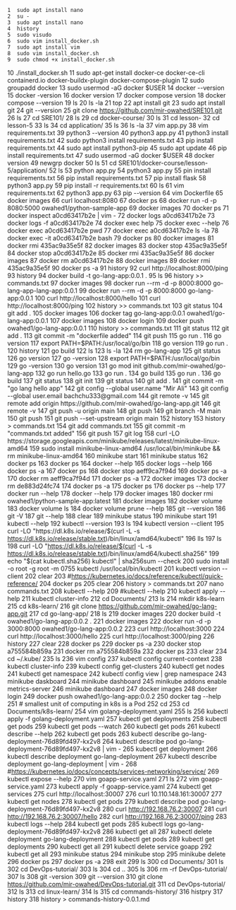     1  sudo apt install nano
    2  su -
    3  sudo apt install nano
    4  history
    5  sudo visudo
    6  sudo vim install_docker.sh
    7  sudo apt install vim
    8  sudo vim install_docker.sh
    9  sudo chmod +x install_docker.sh 
   10  ./install_docker.sh 
   11  sudo apt-get install docker-ce docker-ce-cli containerd.io docker-buildx-plugin docker-compose-plugin
   12  sudo groupadd docker
   13  sudo usermod -aG docker $USER
   14  docker --version
   15  docker -version
   16  docker version
   17  docker compose version
   18  docker compose --version
   19  ls
   20  ls -la
   21  top
   22  apt install git
   23  sudo apt install git
   24  git --version
   25  git clone https://github.com/mir-owahed/SRE101.git
   26  ls
   27  cd SRE101/
   28  ls
   29  cd docker-course/
   30  ls
   31  cd lesson-
   32  cd lesson-5
   33  ls
   34  cd application/
   35  ls
   36  ls -la
   37  vim app.py 
   38  vim requirements.txt 
   39  python3 --version
   40  python3 app.py 
   41  python3 install requirements.txt 
   42  sudo python3 install requirements.txt 
   43  pip install requirements.txt 
   44  sudo apt install python3-pip
   45  sudo apt update
   46  pip install requirements.txt 
   47  sudo usermod -aG docker $USER
   48  docker version
   49  newgrp docker
   50  ls 
   51  cd SRE101/docker-course/lesson-5/application/
   52  ls
   53  python app.py 
   54  python3 app.py 
   55  pin install requirements.txt 
   56  pip install requirements.txt 
   57  pip install flask
   58  python3 app.py 
   59  pip install -r requirements.txt
   60  ls
   61  vim requirements.txt 
   62  python3 app.py 
   63  pip --version
   64  vim Dockerfile
   65  docker images
   66  curl localhost:8080
   67  docker ps
   68  docker run -d -p 8080:5000 owahed1/python-sample-app
   69  docker images
   70  docker ps
   71  docker inspect a0cd63417b2e | vim -
   72  docker logs a0cd63417b2e
   73  docker logs -f a0cd63417b2e
   74  docker exec help
   75  docker exec --help
   76  docker exec a0cd63417b2e pwd
   77  docker exec a0cd63417b2e ls -la
   78  docker exec -it a0cd63417b2e bash
   79  docker ps 
   80  docker images
   81  docker rmi 435ac9a35e5f
   82  docker images
   83  docker stop 435ac9a35e5f
   84  docker stop a0cd63417b2e
   85  docker rmi 435ac9a35e5f
   86  docker images
   87  docker rm a0cd63417b2e
   88  docker images
   89  docker rmi 435ac9a35e5f
   90  docker ps -a
   91  history
   92  curl http://localhost:8000/ping
   93  history
   94  docker build -t go-lang-app:0.0.1 .
   95  ls
   96  history >> commands.txt 
   97  docker images
   98  docker run --rm -d -p 8000:8000 go-lang-app-lang-app:0.0.1 
   99  docker run --rm -d -p 8000:8000 go-lang-app:0.0.1 
  100  curl http://localhost:8000/hello
  101  curl http://localhost:8000/ping
  102  history >> commands.txt 
  103  git status
  104  git add .
  105  docker images
  106  docker tag go-lang-app:0.0.1 owahed1/go-lang-app:0.0.1
  107  docker images
  108  docker login
  109  docker push owahed1/go-lang-app:0.0.1
  110  history >> commands.txt 
  111  git status
  112  git add .
  113  git commit -m "dockerfile added"
  114  git push
  115  go run .
  116  go version
  117  export PATH=$PATH:/usr/local/go/bin
  118  go version
  119  go run .
  120  history
  121  go build 
  122  ls
  123  ls -la
  124  rm go-lang-app 
  125  git status
  126  go version
  127  go -version
  128  export PATH=$PATH:/usr/local/go/bin
  129  go -version
  130  go version
  131  go mod init github.com/mir-owahed/go-lang-app
  132  go run hello.go 
  133  go run .
  134  go build 
  135  go run .
  136  go build 
  137  git status
  138  git init
  139  git status
  140  git add .
  141  git commit -m "go lang hello app"
  142  git config --global user.name "Mir Ali"
  143  git config --global user.email bachchu333@gmail.com
  144  git remote -v
  145  git remote add origin https://github.com/mir-owahed/go-lang-app.git
  146  git remote -v
  147  git push -u origin main
  148  git push
  149  git branch -M main
  150  git push
  151  git push --set-upstream origin main
  152  history
  153  history > commands.txt
  154  git add commands.txt 
  155  git commit -m "commands.txt added"
  156  git push
  157  git log
  158  curl -LO https://storage.googleapis.com/minikube/releases/latest/minikube-linux-amd64
  159  sudo install minikube-linux-amd64 /usr/local/bin/minikube && rm minikube-linux-amd64
  160  minikube start
  161  minikube status
  162  docker ps 
  163  docker ps
  164  docker --help
  165  docker logs --help
  166  docker ps -a
  167  docker ps
  168  docker stop aeff9ca7f94d
  169  docker ps -a
  170  docker rm aeff9ca7f94d
  171  docker ps -a
  172  docker images
  173  docker rm de883d24fc74
  174  docker ps -a
  175  docker ps
  176  docker ps --help
  177  docker run --help
  178  docker --help
  179  docker images
  180  docker rmi owahed1/python-sample-app:latest 
  181  docker images
  182  docker volume
  183  docker volume ls
  184  docker volume prune --help
  185  git --version
  186  git -V
  187  git --help
  188  clear
  189  minikube status
  190  minikube start
  191  kubectl --help
  192  kubectl --version
  193  ls
  194  kubectl version --client
  195  curl -LO "https://dl.k8s.io/release/$(curl -L -s https://dl.k8s.io/release/stable.txt)/bin/linux/amd64/kubectl"
  196  lls
  197  ls
  198  curl -LO "https://dl.k8s.io/release/$(curl -L -s https://dl.k8s.io/release/stable.txt)/bin/linux/amd64/kubectl.sha256"
  199  echo "$(cat kubectl.sha256)  kubectl" | sha256sum --check
  200  sudo install -o root -g root -m 0755 kubectl /usr/local/bin/kubectl
  201  kubectl version --client
  202  clear
  203  #https://kubernetes.io/docs/reference/kubectl/quick-reference/
  204  docker ps
  205  clear
  206  history > commands.txt
  207  nano commands.txt 
  208  kubectl --help
  209  #kubectl <command> --help
  210  kubectl apply --help
  211  kubectl cluster-info
  212  cd Documents/
  213  ls
  214  mkdir k8s-learn
  215  cd k8s-learn/
  216  git clone https://github.com/mir-owahed/go-lang-app.git
  217  cd go-lang-app/
  218  ls
  219  docker images
  220  docker build -t owahed1/go-lang-app:0.0.2 .
  221  docker images
  222  docker run -d -p 3000:8000 owahed1/go-lang-app:0.0.2
  223  curl http://localhost:3000
  224  curl http://localhost:3000/hello
  225  curl http://localhost:3000/ping
  226  history 
  227  clear
  228  docker ps
  229  docker ps -a
  230  docker stop a755584b859a
  231  docker rm a755584b859a
  232  docker ps
  233  clear
  234  cd ~/.kube/
  235  ls
  236  vim config 
  237  kubectl config current-context
  238  kubectl cluster-info
  239  kubectl config get-clusters
  240  kubectl get nodes
  241  kubectl get namespace
  242  kubectl config view | grep namespace
  243  minikube daskboard
  244  minikube dashboard
  245  minikube addons enable metrics-server
  246  minikube dashboard
  247  docker images
  248  docker login
  249  docker push owahed1/go-lang-app:0.0.2
  250  docker tag --help
  251  # smallest unit of computing in k8s is a Pod
  252  cd
  253  cd Documents/k8s-learn/
  254  vim golang-deployment.yaml
  255  ls
  256  kubectl apply -f golang-deployment.yaml 
  257  kubectl get deployments
  258  kubectl get pods 
  259  kubectl get pods --watch
  260  kubectl get pods
  261  kubectl describe --help
  262  kubectl get pods
  263  kubectl describe go-lang-deployment-76d89fd497-kx2v8
  264  kubectl describe pod go-lang-deployment-76d89fd497-kx2v8 | vim -
  265  kubectl get deployment
  266  kubectl  describe deployment go-lang-deployment
  267  kubectl  describe deployment go-lang-deployment | vim -
  268  #https://kubernetes.io/docs/concepts/services-networking/service/
  269  kubectl expose --help
  270  vim goapp-service.yaml
  271  ls
  272  vim goapp-service.yaml 
  273  kubectl apply -f goapp-service.yaml 
  274  kubectl get services
  275  curl http://localhost:30007
  276  curl 10.110.148.161:30007
  277  kubectl get nodes
  278  kubectl get pods
  279  kubectl  describe pod go-lang-deployment-76d89fd497-kx2v8
  280  curl http://192.168.76.2:30007
  281  curl http://192.168.76.2:30007/hello
  282  curl http://192.168.76.2:30007/ping
  283  kubectl logs --help
  284  kubectl get pods
  285  kubectl logs go-lang-deployment-76d89fd497-kx2v8
  286  kubectl get all
  287  kubectl delete deployment go-lang-deployment
  288  kubectl get pods
  289  kubectl get deployments
  290  kubectl get all 
  291  kubectl delete service goapp
  292  kubectl get all
  293  minikube status
  294  minikube stop
  295  minikube delete
  296  docker ps
  297  docker ps -a
  298  exit
  299  ls
  300  cd Documents/
  301  ls
  302  cd DevOps-tutorial/
  303  ls
  304  cd ..
  305  ls
  306  rm -rf DevOps-tutorial/
  307  ls
  308  git -version
  309  git --version
  310  git clone https://github.com/mir-owahed/DevOps-tutorial.git
  311  cd DevOps-tutorial/
  312  ls
  313  cd linux-learn/
  314  ls
  315  cd commands-history/
  316  histpry
  317  history
  318  history > commands-history-0.0.1.md
